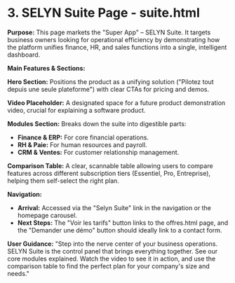 # 3. SELYN Suite Page - suite.html

**Purpose:** This page markets the "Super App" – SELYN Suite. It targets business owners looking for operational efficiency by demonstrating how the platform unifies finance, HR, and sales functions into a single, intelligent dashboard.

**Main Features & Sections:**

**Hero Section:** Positions the product as a unifying solution ("Pilotez tout depuis une seule plateforme") with clear CTAs for pricing and demos.

**Video Placeholder:** A designated space for a future product demonstration video, crucial for explaining a software product.

**Modules Section:** Breaks down the suite into digestible parts:

*   **Finance & ERP:** For core financial operations.
*   **RH & Paie:** For human resources and payroll.
*   **CRM & Ventes:** For customer relationship management.

**Comparison Table:** A clear, scannable table allowing users to compare features across different subscription tiers (Essentiel, Pro, Entreprise), helping them self-select the right plan.

**Navigation:**

*   **Arrival:** Accessed via the "Selyn Suite" link in the navigation or the homepage carousel.
*   **Next Steps:** The "Voir les tarifs" button links to the offres.html page, and the "Demander une démo" button should ideally link to a contact form.

**User Guidance:** "Step into the nerve center of your business operations. SELYN Suite is the control panel that brings everything together. See our core modules explained. Watch the video to see it in action, and use the comparison table to find the perfect plan for your company's size and needs."
